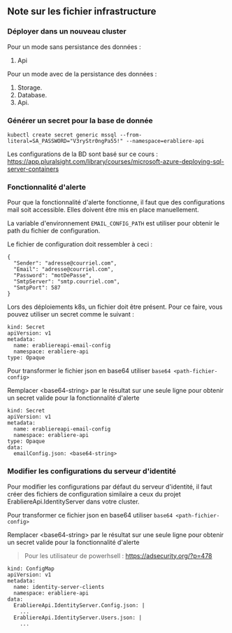 ## Note sur les fichier infrastructure

### Déployer dans un nouveau cluster

Pour un mode sans persistance des données : 
1. Api

Pour un mode avec de la persistance des données :
1. Storage.
2. Database.
3. Api.

### Générer un secret pour la base de donnée 

```
kubectl create secret generic mssql --from-literal=SA_PASSWORD="V3ryStr0ngPa55!" --namespace=erabliere-api
```

Les configurations de la BD sont basé sur ce cours : https://app.pluralsight.com/library/courses/microsoft-azure-deploying-sql-server-containers

### Fonctionnalité d'alerte

Pour que la fonctionnalité d'alerte fonctionne, il faut que des configurations mail soit accessible. Elles doivent être mis en place manuellement.

La variable d'environnement ```EMAIL_CONFIG_PATH``` est utiliser pour obtenir le path du fichier de configuration.

Le fichier de configuration doit ressembler à ceci : 
```
{
  "Sender": "adresse@courriel.com",
  "Email": "adresse@courriel.com",
  "Password": "motDePasse",
  "SmtpServer": "smtp.courriel.com",
  "SmtpPort": 587
}
```

Lors des déploiements k8s, un fichier doit être présent. Pour ce faire, vous pouvez utiliser un secret comme le suivant : 
```
kind: Secret
apiVersion: v1
metadata:
  name: erabliereapi-email-config
  namespace: erabliere-api
type: Opaque
```

Pour transformer le fichier json en base64 utiliser ```base64 <path-fichier-config>```

Remplacer \<base64-string\> par le résultat sur une seule ligne pour obtenir un secret valide pour la fonctionnalité d'alerte

```
kind: Secret
apiVersion: v1
metadata:
  name: erabliereapi-email-config
  namespace: erabliere-api
type: Opaque
data:
  emailConfig.json: <base64-string>
```

### Modifier les configurations du serveur d'identité

Pour modifier les configurations par défaut du serveur d'identité, il faut créer des fichiers de configuration similaire a ceux du projet ErabliereApi.IdentityServer dans votre cluster.

Pour transformer ce fichier json en base64 utiliser ```base64 <path-fichier-config>```

Remplacer \<base64-string\> par le résultat sur une seule ligne pour obtenir un secret valide pour la fonctionnalité d'alerte

> Pour les utilisateur de powerhsell : https://adsecurity.org/?p=478

```
kind: ConfigMap
apiVersion: v1
metadata:
  name: identity-server-clients
  namespace: erabliere-api
data:
  ErabliereApi.IdentityServer.Config.json: |
    ...
  ErabliereApi.IdentityServer.Users.json: |
    ...
```